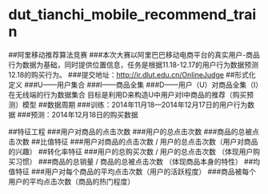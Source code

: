 # dut_tianchi_mobile_recommend_train
##阿里移动推荐算法竞赛
###本次大赛以阿里巴巴移动电商平台的真实用户-商品行为数据为基础，同时提供位置信息，任务是根据11.18-12.17的用户行为数据预测12.18的购买行为。
###提交地址：http://ir.dlut.edu.cn/OnlineJudge 
##形式化定义
###U——用户集合
###I——商品全集
###D——用户（U）对商品全集（I）在无线端的行为数据集合
目标是利用D来构造U中用户对I中商品的推荐（购买预测）模型
##数据周期
###训练：2014年11月18—2014年12月17日的用户行为数据
###预测：2014年12月18日的购买数据

##特征工程
###用户对商品的点击次数
###用户的总点击次数
###商品的总被点击次数
##比值特征
###用户对商品的点击次数 / 用户的总点击次数（用户对商品的兴趣）
##转化率特征
###用户的总购买次数 / 用户的总点击次数 （体现用户购买习惯）
###商品的总销量 / 商品的总被点击次数 （体现商品本身的特性）
##均值特征
###用户对每个商品的平均点击次数（用户的活跃程度）
###商品被每个用户的平均点击次数（商品的热门程度）
